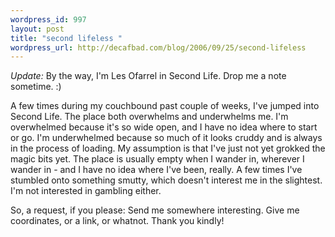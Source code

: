 ```yaml
--- 
wordpress_id: 997
layout: post
title: "second lifeless "
wordpress_url: http://decafbad.com/blog/2006/09/25/second-lifeless
---
```

*Update:*  By the way, I'm Les Ofarrel in Second Life.  Drop me a note sometime. :)

A few times during my couchbound past couple of weeks, I've jumped into Second Life.  The place both overwhelms and underwhelms me.  I'm overwhelmed because it's so wide open, and I have no idea where to start or go.  I'm underwhelmed because so much of it looks cruddy and is always in the process of loading.  My assumption is that I've just not yet grokked the magic bits yet.  The place is usually empty when I wander in, wherever I wander in - and I have no idea where I've been, really.  A few times I've stumbled onto something smutty, which doesn't interest me in the slightest.  I'm not interested in gambling either.

So, a request, if you please:  Send me somewhere interesting.  Give me coordinates, or a link, or whatnot.  Thank you kindly!
